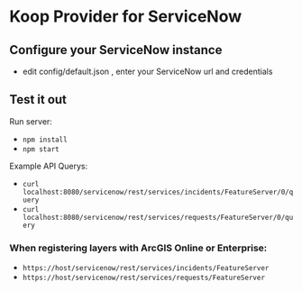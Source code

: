 # Koop Provider for ServiceNow

## Configure your ServiceNow instance
- edit config/default.json , enter your ServiceNow url and credentials

## Test it out
Run server:
- `npm install`
- `npm start`

Example API Querys:
- `curl localhost:8080/servicenow/rest/services/incidents/FeatureServer/0/query`
- `curl localhost:8080/servicenow/rest/services/requests/FeatureServer/0/query`

### When registering layers with ArcGIS Online or Enterprise:
- `https://host/servicenow/rest/services/incidents/FeatureServer`
- `https://host/servicenow/rest/services/requests/FeatureServer`
